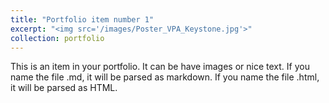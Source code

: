 ```yaml
---
title: "Portfolio item number 1"
excerpt: "<img src='/images/Poster_VPA_Keystone.jpg'>"
collection: portfolio
---
```


This is an item in your portfolio. It can be have images or nice text. If you name the file .md, it will be parsed as markdown. If you name the file .html, it will be parsed as HTML. 
